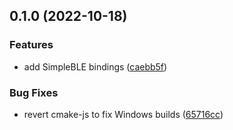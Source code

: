 ## 0.1.0 (2022-10-18)


### Features

* add SimpleBLE bindings ([caebb5f](https://github.com/Symbitic/node-simpleble/commit/caebb5fe39406457dfec277bbc6a070bdf738382))


### Bug Fixes

* revert cmake-js to fix Windows builds ([65716cc](https://github.com/Symbitic/node-simpleble/commit/65716cc4581ca70f6668ddc30c6f9bfc3012a24e))


